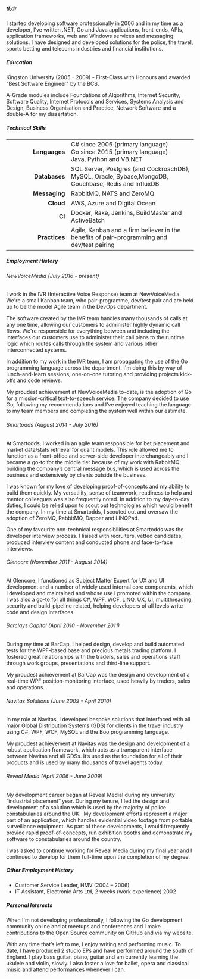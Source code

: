 ##### tl;dr

I started developing software professionally in 2006 and in my time as a developer, I’ve written .NET, Go and Java applications, front-ends, APIs, application frameworks, web and Windows services and messaging solutions.  I have designed and developed solutions for the police, the travel, sports betting and telecoms industries and financial institutions.

##### Education
Kingston University (2005 - 2009) - First-Class with Honours and awarded "Best Software Engineer" by the BCS.

A-Grade modules include Foundations of Algorithms, Internet Security, Software Quality, Internet Protocols and Services, Systems Analysis and Design, Business Organisation and Practice, Network Software and a double-A for my dissertation.

##### Technical Skills

<html>
<style>
td.left {
  text-align: right;
  font-weight: bold;
  width: 150px;
}
</style>
<table style="width:100%">
  <col width="130">
  <col align="right">
  <col align="left">
  <tr>
    <td class="left">Languages</td>
    <td><div>C# since 2006 (primary language)</div><div>Go since 2015 (primary language)</div><div>Java, Python and VB.NET<div></td>
  </tr>
  <tr>
    <td class="left">Databases</td>
    <td>SQL Server, Postgres (and CockroachDB), MySQL, Oracle, Sybase,MongoDB, Couchbase, Redis and InfluxDB</td>
  </tr>
  <tr>
    <td class="left">Messaging</td>
    <td>RabbitMQ, NATS and ZeroMQ</td>
  </tr>
  <tr>
    <td class="left">Cloud</td>
    <td>AWS, Azure and Digital Ocean</td>
  </tr>
  <tr>
    <td class="left">CI</td>
    <td>Docker, Rake, Jenkins, BuildMaster and ActiveBatch</td>
  </tr>
  <tr>
    <td class="left">Practices</td>
    <td> Agile, Kanban and a firm believer in the benefits of pair-programming and dev/test pairing</td>
  </tr>
</table>
</html>

##### Employment History

###### NewVoiceMedia (July 2016 - present) 

I work in the IVR (Interactive Voice Response) team at NewVoiceMedia.  We're a small Kanban team, who pair-programme, dev/test pair and are held up to be the model Agile team in the DevOps department.

The software created by the IVR team handles many thousands of calls at any one time, allowing our customers to administer highly dynamic call flows.  We're responsible for everything between and including the interfaces our customers use to administer their call plans to the runtime logic which routes calls through the system and various other interconnected systems.

In addition to my work in the IVR team, I am propagating the use of the Go programming language across the department.  I'm doing this by way of lunch-and-learn sessions, one-on-one tutoring and providing projects kick-offs and code reviews.

My proudest achievement at NewVoiceMedia to-date, is the adoption of Go for a mission-critical text-to-speech service.  The company decided to use Go, following my recommendations and I’ve enjoyed teaching the language to my team members and completing the system well within our estimate.

###### Smartodds (August 2014 - July 2016)

At Smartodds, I worked in an agile team responsible for bet placement and market data/stats retrieval for quant models.  This role allowed me to function as a front-office and server-side developer interchangeably and I became a go-to for the middle tier because of my work with RabbitMQ; building the company’s central message bus, which is used across the business and extensively by clients outside the business.

I was known for my love of developing proof-of-concepts and my ability to build them quickly.  My versatility, sense of teamwork, readiness to help and mentor colleagues was also frequently noted.  In addition to my day-to-day duties, I could be relied upon to scout out technologies which would benefit the company.  In my time at Smartodds, I scouted out and oversaw the adoption of ZeroMQ, RabbitMQ, Dapper and LINQPad.

One of my favourite non-technical responsibilities at Smartodds was the developer interview process.  I liaised with recruiters, vetted candidates, produced interview content and conducted phone and face-to-face interviews.

###### Glencore (November 2011 - August 2014)

At Glencore, I functioned as Subject Matter Expert for UX and UI development and a number of widely used internal core components, which I developed and maintained and whose use I promoted within the company.  I was also a go-to for all things C#, WPF, WCF, LINQ, UX, UI, multithreading, security and build-pipeline related, helping developers of all levels write code and design interfaces.

###### Barclays Capital (April 2010 - November 2011)

During my time at BarCap, I helped design, develop and build automated tests for the WPF-based base and precious metals trading platform.  I fostered great relationships with the traders, sales and operations staff through work groups, presentations and third-line support.

My proudest achievement at BarCap was the design and development of a real-time WPF position-monitoring interface, used heavily by traders, sales and operations.

###### Navitas Solutions (June 2009 - April 2010)

In my role at Navitas, I developed bespoke solutions that interfaced with all major Global Distribution Systems (GDS) for clients in the travel industry using C#, WPF, WCF, MySQL and the Boo programming language.

My proudest achievement at Navitas was the design and development of a robust application framework, which acts as a transparent interface between Navitas and all GDSs.  It’s used as the foundation for all of their products and is used by many thousands of travel agents today.

###### Reveal Media (April 2006 - June 2009)

My development career began at Reveal Medial during my university “industrial placement” year.  During my tenure, I led the design and development of a solution which is used by the majority of police constabularies around the UK.  My development efforts represent a major part of an application, which handles evidential video footage from portable surveillance equipment.  As part of these developments, I would frequently provide rapid proof-of-concepts, run exhibition booths and demonstrate my software to constabularies around the country.

I was asked to continue working for Reveal Media during my final year and I continued to develop for them full-time upon the completion of my degree.

##### Other Employment History

* Customer Service Leader, HMV (2004 – 2006)
* IT Assistant, Electronic Arts Ltd, 2 weeks (work experience) 2002


##### Personal Interests

When I'm not developing professionally, I following the Go development community online and at meetups and conferences and I make contributions to the Open Source community on GitHub and via my website.

With any time that’s left to me, I enjoy writing and performing music.  To date, I have produced 2 studio EPs and have performed around the south of England.  I play bass guitar, piano, guitar and am currently learning the ukulele and violin, slowly.  I also foster a love for ballet, opera and classical music and attend performances whenever I can.